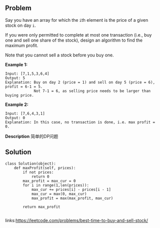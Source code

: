 ## Problem

Say you have an array for which the `i`th element is the price of a given stock on day `i`.

If you were only permitted to complete at most one transaction (i.e., buy one and sell one share of the stock), design an algorithm to find the maximum profit.

Note that you cannot sell a stock before you buy one.

**Example 1:**
```
Input: [7,1,5,3,6,4]
Output: 5
Explanation: Buy on day 2 (price = 1) and sell on day 5 (price = 6), profit = 6-1 = 5.
             Not 7-1 = 6, as selling price needs to be larger than buying price.
```

**Example 2:**
```
Input: [7,6,4,3,1]
Output: 0
Explanation: In this case, no transaction is done, i.e. max profit = 0.
```

**Description**
简单的DP问题

## Solution 
```
class Solution(object):
    def maxProfit(self, prices):
        if not prices:
            return 0
        max_profit = max_cur = 0
        for i in range(1,len(prices)):
            max_cur += prices[i] - prices[i - 1]
            max_cur = max(0, max_cur)
            max_profit = max(max_profit, max_cur)

        return max_profit
        
```
links:https://leetcode.com/problems/best-time-to-buy-and-sell-stock/
